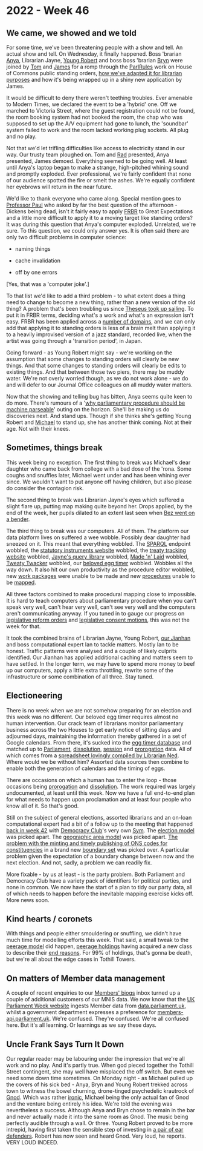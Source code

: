 # 2022 - Week 46

## We came, we showed and we told

For some time, we've been threatening people with a show and tell. An actual show and tell. On Wednesday, it finally happened. Boss 'brarian [Anya](https://mastodon.me.uk/@anyaso), Librarian Jayne, [Young Robert](https://mastodon.me.uk/@robertbrook) and boss boss 'brarian [Bryn](https://twitter.com/brynmrgn) were joined by [Tom](https://twitter.com/tomgfleming) and [James](https://mastodon.me.uk/@jamesjefferies) for a romp through the [ParlRules](https://parlrulesdata.org/) work on House of Commons public standing orders, [how we've adapted it for librarian purposes](https://docs.google.com/presentation/d/1q9Kf2Drd4-D4ehpZdgZooX_oVFWXAqZTtqbxQ8CUYag/edit?usp=sharing) and how it's being wrapped up in a shiny new application by James.

It would be difficult to deny there weren't teething troubles. Ever amenable to Modern Times, we declared the event to be a 'hybrid' one. Off we marched to Victoria Street, where the guest registration could not be found, the room booking system had not booked the room, the chap who was supposed to set up the A/V equipment had gone to lunch, the 'soundbar' system failed to work and the room lacked working plug sockets. All plug and no play.

Not that we'd let trifling difficulties like access to electricity stand in our way. Our trusty team ploughed on. Tom and [Rad](https://radoslawzubek.com/) presented, Anya presented, James demoed. Everything seemed to be going well. At least until Anya's laptop began to make a strange, high-pitched whining sound and promptly exploded. Ever professional, we're fairly confident that none of our audience spotted the fire or smelt the ashes. We're equally confident her eyebrows will return in the near future.

We'd like to thank everyone who came along. Special mention goes to [Professor Paul](https://twitter.com/pseaward1) who asked by far the best question of the afternoon - Dickens being dead, isn't it fairly easy to apply [FRBR](https://en.wikipedia.org/wiki/Functional_Requirements_for_Bibliographic_Records) to Great Expectations and a little more difficult to apply it to a moving target like standing orders? It was during this question that Anya's computer exploded. Unrelated, we're sure. To this question, we could only answer yes. It is often said there are only two difficult problems in computer science:

* naming things

* cache invalidation

* off by one errors

[Yes, that was a 'computer joke'.]

To that list we'd like to add a third problem - to what extent does a thing need to change to become a new thing, rather than a new version of the old thing? A problem that's been troubling us since [Theseus took up sailing](https://en.wikipedia.org/wiki/Ship_of_Theseus). To put it in FRBR terms, deciding what's a work and what's an expression isn't easy. FRBR has been applied across a [number of domains](http://musicontology.com/), and we can only add that applying it to standing orders is less of a brain melt than applying it to a heavily improvised version of a jazz standard, recorded live, when the artist was going through a 'transition period', in Japan.

Going forward - as Young Robert might say - we're working on the assumption that some changes to standing orders will clearly be new things. And that some changes to standing orders will clearly be edits to existing things. And that between those two piers, there may be muddy water. We're not overly worried though, as we do not work alone - we do and will defer to our Journal Office colleagues on all muddy water matters.

Now that the showing and telling bug has bitten, Anya seems quite keen to do more. There's rumours of a '[why parliamentary procedure should be machine parseable](https://smethur.st/posts/176135869)' outing on the horizon. She'll be making us do discoveries next. And stand ups. Though if she thinks she's getting Young Robert and [Michael](https://mastodon.me.uk/@fantasticlife) to stand up, she has another think coming. Not at their age. Not with their knees.

## Sometimes, things break

This week being no exception. The first thing to break was Michael's dear daughter who came back from college with a bad dose of the 'rona. Some coughs and snuffles later, Michael went under and has been whining ever since. We wouldn't want to put anyone off having children, but also please do consider the contagion risk.

The second thing to break was Librarian Jayne's eyes which suffered a slight flare up, putting map making quite beyond her. Drops applied, by the end of the week, her pupils dilated to an extent last seen when [Bez went on a bender](https://www.youtube.com/watch?v=YNn51e11_dQ&t=100s).

The third thing to break was our computers. All of them. The platform our data platform lives on suffered a wee wobble. Possibly dear daughter had sneezed on it. This meant that everything wobbled. The [SPARQL](https://en.wikipedia.org/wiki/SPARQL) endpoint wobbled, the [statutory instruments website](https://statutoryinstruments.parliament.uk/) wobbled, the [treaty tracking website](https://treaties.parliament.uk/) wobbled, [Jayne's query library](https://ukparliament.github.io/ontologies/procedure/meta/queries/) wobbled, [Made 'n' Laid](https://twitter.com/madenlaid) wobbled, [Tweaty Twacker](https://twitter.com/tweatytwacker) wobbled, our [beloved egg timer](https://api.parliament.uk/egg-timer) wobbled. Wobbles all the way down. It also hit our own productivity as the procedure editor wobbled, new [work packages](https://ukparliament.github.io/ontologies/procedure/procedure-ontology#d4e222) were unable to be made and new [procedures](https://ukparliament.github.io/ontologies/procedure/procedure-ontology#d4e153) unable to be [mapped](https://ukparliament.github.io/ontologies/procedure/maps/).

All three factors combined to make procedural mapping close to impossible. It is hard to teach computers about parliamentary procedure when you can't speak very well, can't hear very well, can't see very well and the computers aren't communicating anyway. If you tuned in to gauge our progress on [legislative reform orders](https://ukparliament.github.io/ontologies/procedure/maps/legislation/secondary/statutory-instruments/super-affirmative-procedures/legislative-reform-orders/legislative-reform-order.pdf) and [legislative consent motions](https://ukparliament.github.io/ontologies/procedure/maps/legislation/primary/#legislative-consent-motions), this was not the week for that.

It took the combined brains of Librarian Jayne, Young Robert, [our Jianhan](https://twitter.com/jianhanzhu) and boss computational expert Ian to tackle matters. Mostly Ian to be honest. Traffic patterns were analysed and a couple of likely culprits identified. Our Jianhan has applied additional caching and matters seem to have settled. In the longer term, we may have to spend more money to beef up our computers, apply a little extra throttling, rewrite some of the infrastructure or some combination of all three. Stay tuned.

## Electioneering

There is no week when we are not somehow preparing for an election and this week was no different. Our beloved egg timer requires almost no human intervention. Our crack team of librarians monitor parliamentary business across the two Houses to get early notice of sitting days and adjourned days, maintaining the information thereby gathered in a set of Google calendars. From there, it's sucked into the [egg timer database](https://api.parliament.uk/egg-timer/meta/schema) and matched up to [Parliament](https://ukparliament.github.io/ontologies/time-period/time-period-ontology#d4e153), [dissolution](https://ukparliament.github.io/ontologies/time-period/time-period-ontology#d4e166), [session](https://ukparliament.github.io/ontologies/time-period/time-period-ontology#d4e205) and [prorogation](https://ukparliament.github.io/ontologies/time-period/time-period-ontology#d4e219) data. All of which comes from a [spreadsheet lovingly compiled by Librarian Ned](https://docs.google.com/spreadsheets/d/1e3AnQebAO5ug-Pc_0qDq9KkyZiy0dRhJMvm0lRRJOXk/edit?usp=sharing). Where would we be without him? Assorted data sources then combine to enable both the generation of calendars and the timing of eggs.

There are occasions on which a human has to enter the loop - those occasions being [prorogation](https://www.parliament.uk/about/how/occasions/prorogation/) and [dissolution](https://www.parliament.uk/about/how/elections-and-voting/general/dissolution/). The work required was largely undocumented, at least until this week. Now we have a full end-to-end plan for what needs to happen upon proclamation and at least four people who know all of it. So that's good.

Still on the subject of general elections, assorted librarians and an on-loan computational expert had a bit of a follow up to the meeting that happened [back in week 42](https://ukparliament.github.io/ontologies/meta/weeknotes/2022/43/#electioneering) with [Democracy Club](https://democracyclub.org.uk/)'s very own [Sym](https://mastodon.me.uk/@symroe). The [election model](https://ukparliament.github.io/ontologies/election/election-ontology) was picked apart. The [geographic area model](https://ukparliament.github.io/ontologies/geographic-area/geographic-area-ontology) was picked apart. [The problem with the minting and timely publishing of ONS codes for constituencies](https://democracyclub.org.uk/blog/2018/06/29/why-we-cant-rely-gss-codes-and-what-do-about-it/) in a brand new [boundary set](https://ukparliament.github.io/ontologies/geographic-area/geographic-area-ontology#d4e182) was picked over. A particular problem given the expectation of a boundary change between now and the next election. And not, sadly, a problem we can readily fix.

More fixable - by us at least - is the party problem. Both Parliament and Democracy Club have a variety pack of identifiers for political parties, and none in common. We now have the start of a plan to tidy our party data, all of which needs to happen before the inevitable mapping exercise kicks off. More news soon.

## Kind hearts / coronets

With things and people either smouldering or snuffling, we didn't have much time for modelling efforts this week. That said, a small tweak to the [peerage model](https://ukparliament.github.io/ontologies/peerage/peerage-ontology) did happen, [peerage holdings](https://ukparliament.github.io/ontologies/peerage/peerage-ontology#d4e112) having acquired a new class to describe their [end reasons](https://ukparliament.github.io/ontologies/peerage/peerage-ontology#d4e280). For 99% of holdings, that's gonna be death, but we're all about the edge cases in Tothill Towers.

## On matters of Member data management

A couple of recent enquiries to our [Members' biogs](mailto:membersbiogs@parliament.uk) inbox turned up a couple of additional customers of our MNIS data. We now know that the [UK Parliament Week website](https://www.ukparliamentweek.org/en/) ingests Member data from [data.parliament.uk](https://lda.data.parliament.uk/members.json), whilst a government department expresses a preference for [members-api.parliament.uk](https://members-api.parliament.uk/index.html). We're confused. They're confused. We're all confused here. But it's all learning. Or learnings as we say these days.

## Uncle Frank Says Turn It Down

Our regular reader may be labouring under the impression that we're all work and no play. And it's partly true. When god pieced together the Tothill Street contingent, she may well have misplaced the off switch. But even we need some down time sometimes. On Monday night - as Michael pulled up the covers of his sick bed - Anya, Bryn and Young Robert trekked across town to witness the bowel churning, drone-tinged psychedelic krautrock of [Gnod](https://gnod.bandcamp.com/). Which was rather [ironic](https://www.tiktok.com/@chrishallbeck/video/7116296106719333678?is_from_webapp=v1&item_id=7116296106719333678), Michael being the only actual fan of Gnod and the venture being entirely his idea. We're told the evening was nevertheless a success. Although Anya and Bryn chose to remain in the bar and never actually made it into the same room as Gnod. The music being perfectly audible through a wall. Or three. Young Robert proved to be more intrepid, having first taken the sensible step of investing in [a pair of ear defenders](https://artlogic-res.cloudinary.com/w_1200,c_limit,f_auto,fl_lossy,q_auto/artlogicstorage/paulstolper/images/view/e70ec79ffd2778367066f0c3bee5b3f9g/paulstolper-use-hearing-protection-accompanying-peter-saville-prints-and-multiples-anna-blessmann-and-peter-saville-signs-2019.gif). Robert has now seen and heard Gnod. Very loud, he reports. VERY LOUD INDEED.







